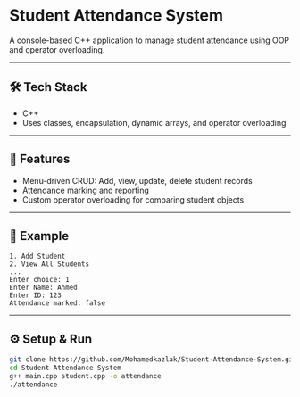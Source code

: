 # Student Attendance System

A console-based C++ application to manage student attendance using OOP and operator overloading.

---

## 🛠️ Tech Stack
- C++
- Uses classes, encapsulation, dynamic arrays, and operator overloading

---

## 🚀 Features
- Menu-driven CRUD: Add, view, update, delete student records
- Attendance marking and reporting
- Custom operator overloading for comparing student objects

---

## 📡 Example
```
1. Add Student
2. View All Students
...
Enter choice: 1
Enter Name: Ahmed
Enter ID: 123
Attendance marked: false
```

---

## ⚙️ Setup & Run
```bash
git clone https://github.com/Mohamedkazlak/Student-Attendance-System.git
cd Student-Attendance-System
g++ main.cpp student.cpp -o attendance
./attendance
```

